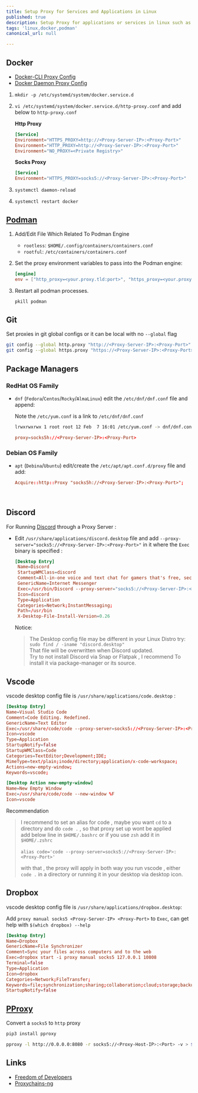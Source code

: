 ```yaml
---
title: Setup Proxy for Services and Applications in Linux
published: true
description: Setup Proxy for applications or services in linux such as Docker, Podman, or Discord, Dropbox.
tags: 'linux,docker,podman'
canonical_url: null

---
```


## Docker

- [Docker-CLI Proxy Config](https://docs.docker.com/engine/cli/proxy/)
- [Docker Daemon Proxy Config](https://docs.docker.com/engine/daemon/proxy/)

1. `mkdir -p /etc/systemd/system/docker.service.d`

2. `vi /etc/systemd/system/docker.service.d/http-proxy.conf` and add below to `http-proxy.conf`

    **Http Proxy**

    ```conf
    [Service]
    Environment="HTTPS_PROXY=http://<Proxy-Server-IP>:<Proxy-Port>"
    Environment="HTTP_PROXY=http://<Proxy-Server-IP>:<Proxy-Port>"
    Environment="NO_PROXY=<Private Registry>"
    ```

   **Socks Proxy**

    ```conf
    [Service]
    Environment="HTTPS_PROXY=socks5://<Proxy-Server-IP>:<Proxy-Port>"
    ```

3. `systemctl daemon-reload`
4. `systemctl restart docker`

## [Podman](https://podman-desktop.io/docs/proxy#using-a-proxy)

1. Add/Edit File Which Related To Podman Engine

   - `rootless`: `$HOME/.config/containers/containers.conf`
   - `rootful`: `/etc/containers/containers.conf`

2. Set the proxy environment variables to pass into the Podman engine:

   ```conf
   [engine]
   env = ["http_proxy=<your.proxy.tld:port>", "https_proxy=<your.proxy.tld:port>"]
   ```

3. Restart all podman processes.

   ```bash
   pkill podman
   ```

## Git

Set proxies in git global configs or it can be local with no `--global` flag

   ```bash
   git config --global http.proxy "http://<Proxy-Server-IP>:<Proxy-Port>"
   git config --global https.proxy "https://<Proxy-Server-IP>:<Proxy-Port>"
   ```

## Package Managers

### RedHat OS Family

- `dnf` (`Fedora`/`Centos`/`Rocky`/`AlmaLinux`) edit the `/etc/dnf/dnf.conf` file and append:

  Note the `/etc/yum.conf` is a link to `/etc/dnf/dnf.conf`

   ```bash
   lrwxrwxrwx 1 root root 12 Feb  7 16:01 /etc/yum.conf -> dnf/dnf.conf
   ```

   ```conf
   proxy=socks5h://<Proxy-Server-IP>:<Proxy-Port>
   ```

### Debian OS Family

- `apt` (`Debina`/`Ubuntu`) edit/create the `/etc/apt/apt.conf.d/proxy` file and add:
  
  ```conf
  Acquire::http::Proxy "socks5h://<Proxy-Server-IP>:<Proxy-Port>";
  ```

</br>

## Discord

For Running [Discord](https://discord.com/) through a Proxy Server :

- Edit `/usr/share/applications/discord.desktop` file and add `--proxy-server="socks5://<Proxy-Server-IP>:<Proxy-Port>"` in it where the `Exec` binary is specified :
  
  ```conf
  [Desktop Entry]
   Name=Discord
   StartupWMClass=discord
   Comment=All-in-one voice and text chat for gamers that's free, secure, and works on both your desktop and phone.
   GenericName=Internet Messenger
   Exec=/usr/bin/Discord --proxy-server="socks5://<Proxy-Server-IP>:<Proxy-Port>"
   Icon=discord
   Type=Application
   Categories=Network;InstantMessaging;
   Path=/usr/bin
   X-Desktop-File-Install-Version=0.26
  ```
  
  Notice:
  > The Desktop config file may be different in your Linux Distro try: </br>
  > `sudo find / -iname "discord.desktop"` </br>
  > That file will be overwritten when Discord updated. </br>
  > Try to not install Discord via Snap or Flatpak , I recommend To install it via package-manager or its source.

## Vscode

vscode desktop config file is `/usr/share/applications/code.desktop` :

```conf
[Desktop Entry]
Name=Visual Studio Code
Comment=Code Editing. Redefined.
GenericName=Text Editor
Exec=/usr/share/code/code --proxy-server=socks5://<Proxy-Server-IP>:<Proxy-Port> --unity-launch %F
Icon=vscode
Type=Application
StartupNotify=false
StartupWMClass=Code
Categories=TextEditor;Development;IDE;
MimeType=text/plain;inode/directory;application/x-code-workspace;
Actions=new-empty-window;
Keywords=vscode;

[Desktop Action new-empty-window]
Name=New Empty Window
Exec=/usr/share/code/code --new-window %F
Icon=vscode
```

Recommendation
> I recommend to set an alias for code , maybe you want `cd` to a directory and do `code .` , so that proxy set up wont be applied </br>
> add below line in `$HOME/.bashrc` or if you use `zsh` add it in `$HOME/.zshrc` </br></br>
> `alias code='code --proxy-server=socks5://<Proxy-Server-IP>:<Proxy-Port>'`
>
> with that , the proxy will apply in both way you run vscode , either `code .` in a directory or running it in your desktop via desktop icon.

## Dropbox

vscode desktop config file is `/usr/share/applications/dropbox.desktop`:

Add `proxy manual socks5 <Proxy-Server-IP> <Proxy-Port>` to `Exec`, can get help with `$(which dropbox) --help`

```conf
[Desktop Entry]
Name=Dropbox
GenericName=File Synchronizer
Comment=Sync your files across computers and to the web
Exec=dropbox start -i proxy manual socks5 127.0.0.1 10808
Terminal=false
Type=Application
Icon=dropbox
Categories=Network;FileTransfer;
Keywords=file;synchronization;sharing;collaboration;cloud;storage;backup;
StartupNotify=false

```

## [PProxy](https://pypi.org/project/pproxy/) 

Convert a `socks5` to `http` proxy

```bash
pip3 install pproxy
```

```bash
pproxy -l http://0.0.0.0:8080 -r socks5://<Proxy-Host-IP>:<Port> -v > $PWD/pproxy.log &
```

## Links

- [Freedom of Developers](https://github.com/freedomofdevelopers/fod)
- [Proxychains-ng](https://github.com/rofl0r/proxychains-ng)
